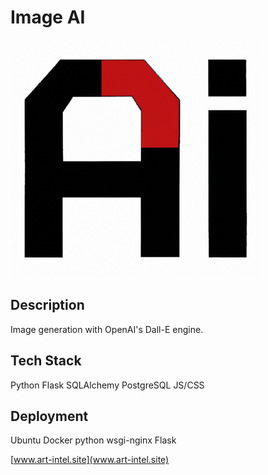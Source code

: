# Image AI
![Screenshot](https://github.com/ferbcn/Flask-DallE/blob/main/static/images/ai_logo.png?raw=true)

## Description
Image generation with OpenAI's Dall-E engine.

## Tech Stack
Python 
Flask
SQLAlchemy 
PostgreSQL
JS/CSS


## Deployment
Ubuntu 
Docker
python 
wsgi-nginx
Flask

[www.art-intel.site](www.art-intel.site)

